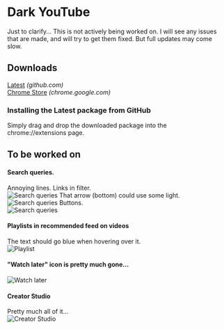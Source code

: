 # Dark YouTube
Just to clarify... This is not actively being worked on. I will see any issues that are made, and will try to get them fixed. But full updates may come slow.

## Downloads
[Latest](https://github.com/XDRosenheim/ChromeExtension/releases/latest) *(github.com)*  
[Chrome Store](https://chrome.google.com/webstore/detail/dark-youtube/gaeammehabgmnondoclpkfckhocmgjgg) *(chrome.google.com)*

### Installing the Latest package from GitHub
Simply drag and drop the downloaded package into the chrome://extensions page.

## To be worked on

#### Search queries.
Annoying lines. Links in filter.  
![Search queries](https://i.gyazo.com/7871f1035de8c911d9367cc8f92fc874.png)
That arrow (bottom) could use some light.  
![Search queries](https://i.gyazo.com/d34b70219bddb32aa8f6014b0931d02c.png)
Buttons.  
![Search queries](https://i.gyazo.com/509e56a1666417b1b9734d93e5885139.png)

#### Playlists in recommended feed on videos
The text should go blue when hovering over it.  
![Playlist](https://i.gyazo.com/3de8b098580925ae27ecd08d5f872cea.gif)

#### "Watch later" icon is pretty much gone...
![Watch later](https://i.gyazo.com/8140db073b1bfbb2d91161e25a013597.png)

#### Creator Studio
Pretty much all of it...  
![Creator Studio](https://i.gyazo.com/d3823e7e229ed29eeb2e1a1e625394b2.png)
